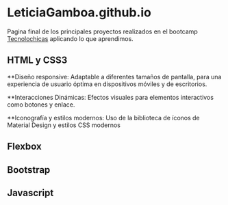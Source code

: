 # LeticiaGamboa.github.io

Pagina final de los principales proyectos realizados en el bootcamp [Tecnolochicas](https://tecnolochicas.mx/) aplicando lo que aprendimos.

## HTML y CSS3
**Diseño responsive: Adaptable a diferentes tamaños de pantalla, para una experiencia de usuario óptima en dispositivos móviles y de escritorios.

**Interacciones Dinámicas: Efectos visuales para elementos interactivos como botones y enlace.

**Iconografía y estilos modernos: Uso de la biblioteca de íconos de Material Design y estilos CSS modernos

## Flexbox

## Bootstrap

## Javascript

